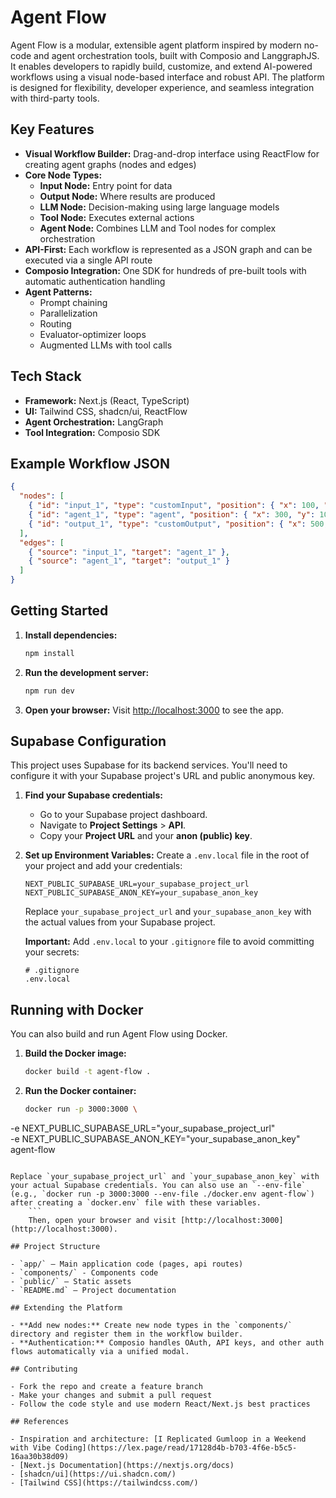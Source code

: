 # Agent Flow

Agent Flow is a modular, extensible agent platform inspired by modern no-code and agent orchestration tools, built with Composio and LanggraphJS. It enables developers to rapidly build, customize, and extend AI-powered workflows using a visual node-based interface and robust API. The platform is designed for flexibility, developer experience, and seamless integration with third-party tools.


## Key Features

- **Visual Workflow Builder:** Drag-and-drop interface using ReactFlow for creating agent graphs (nodes and edges)
- **Core Node Types:**
  - **Input Node:** Entry point for data
  - **Output Node:** Where results are produced
  - **LLM Node:** Decision-making using large language models
  - **Tool Node:** Executes external actions
  - **Agent Node:** Combines LLM and Tool nodes for complex orchestration
- **API-First:** Each workflow is represented as a JSON graph and can be executed via a single API route
- **Composio Integration:** One SDK for hundreds of pre-built tools with automatic authentication handling
- **Agent Patterns:**
  - Prompt chaining
  - Parallelization
  - Routing
  - Evaluator-optimizer loops
  - Augmented LLMs with tool calls

## Tech Stack

- **Framework:** Next.js (React, TypeScript)
- **UI:** Tailwind CSS, shadcn/ui, ReactFlow
- **Agent Orchestration:** LangGraph
- **Tool Integration:** Composio SDK

## Example Workflow JSON

```json
{
  "nodes": [
    { "id": "input_1", "type": "customInput", "position": { "x": 100, "y": 100 }, "data": { "label": "User Query" } },
    { "id": "agent_1", "type": "agent", "position": { "x": 300, "y": 100 }, "data": { "tools": ["search", "summarize"] } },
    { "id": "output_1", "type": "customOutput", "position": { "x": 500, "y": 100 }, "data": { "label": "Result" } }
  ],
  "edges": [
    { "source": "input_1", "target": "agent_1" },
    { "source": "agent_1", "target": "output_1" }
  ]
}
```

## Getting Started

1. **Install dependencies:**
   ```bash
   npm install
   ```

2. **Run the development server:**
   ```bash
   npm run dev
   ```

3. **Open your browser:**
   Visit [http://localhost:3000](http://localhost:3000) to see the app.

## Supabase Configuration

This project uses Supabase for its backend services. You'll need to configure it with your Supabase project's URL and public anonymous key.

1.  **Find your Supabase credentials:**
    *   Go to your Supabase project dashboard.
    *   Navigate to **Project Settings** > **API**.
    *   Copy your **Project URL** and your **anon (public) key**.

2.  **Set up Environment Variables:**
    Create a `.env.local` file in the root of your project and add your credentials:
    ```env
    NEXT_PUBLIC_SUPABASE_URL=your_supabase_project_url
    NEXT_PUBLIC_SUPABASE_ANON_KEY=your_supabase_anon_key
    ```
    Replace `your_supabase_project_url` and `your_supabase_anon_key` with the actual values from your Supabase project.

    **Important:** Add `.env.local` to your `.gitignore` file to avoid committing your secrets:
    ```gitignore
    # .gitignore
    .env.local
    ```

## Running with Docker

You can also build and run Agent Flow using Docker.

1.  **Build the Docker image:**
    ```bash
    docker build -t agent-flow .
    ```

2.  **Run the Docker container:**
    ```bash
    docker run -p 3000:3000 \
  -e NEXT_PUBLIC_SUPABASE_URL="your_supabase_project_url" \
  -e NEXT_PUBLIC_SUPABASE_ANON_KEY="your_supabase_anon_key" \
  agent-flow
```

Replace `your_supabase_project_url` and `your_supabase_anon_key` with your actual Supabase credentials. You can also use an `--env-file` (e.g., `docker run -p 3000:3000 --env-file ./docker.env agent-flow`) after creating a `docker.env` file with these variables.
    ```
    Then, open your browser and visit [http://localhost:3000](http://localhost:3000).

## Project Structure

- `app/` – Main application code (pages, api routes)
- `components/` - Components code
- `public/` – Static assets
- `README.md` – Project documentation

## Extending the Platform

- **Add new nodes:** Create new node types in the `components/` directory and register them in the workflow builder.   
- **Authentication:** Composio handles OAuth, API keys, and other auth flows automatically via a unified modal.

## Contributing

- Fork the repo and create a feature branch
- Make your changes and submit a pull request
- Follow the code style and use modern React/Next.js best practices

## References

- Inspiration and architecture: [I Replicated Gumloop in a Weekend with Vibe Coding](https://lex.page/read/17128d4b-b703-4f6e-b5c5-16aa30b38d09)
- [Next.js Documentation](https://nextjs.org/docs)
- [shadcn/ui](https://ui.shadcn.com/)
- [Tailwind CSS](https://tailwindcss.com/)
